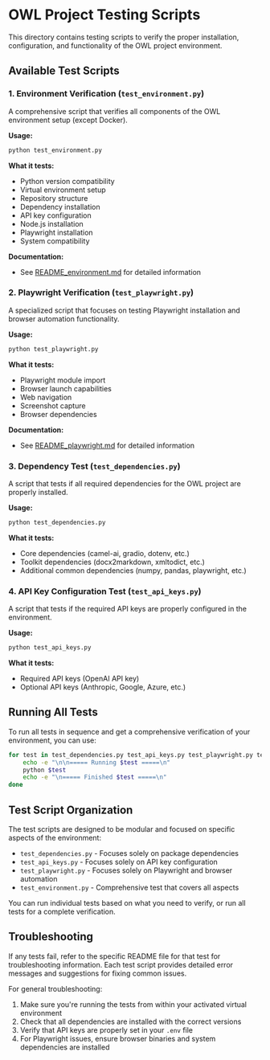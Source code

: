# OWL Project Testing Scripts

This directory contains testing scripts to verify the proper installation, configuration, and functionality of the OWL project environment.

## Available Test Scripts

### 1. Environment Verification (`test_environment.py`)

A comprehensive script that verifies all components of the OWL environment setup (except Docker).

**Usage:**
```bash
python test_environment.py
```

**What it tests:**
- Python version compatibility
- Virtual environment setup
- Repository structure
- Dependency installation
- API key configuration
- Node.js installation
- Playwright installation
- System compatibility

**Documentation:**
- See [README_environment.md](README_environment.md) for detailed information

### 2. Playwright Verification (`test_playwright.py`)

A specialized script that focuses on testing Playwright installation and browser automation functionality.

**Usage:**
```bash
python test_playwright.py
```

**What it tests:**
- Playwright module import
- Browser launch capabilities
- Web navigation
- Screenshot capture
- Browser dependencies

**Documentation:**
- See [README_playwright.md](README_playwright.md) for detailed information

### 3. Dependency Test (`test_dependencies.py`)

A script that tests if all required dependencies for the OWL project are properly installed.

**Usage:**
```bash
python test_dependencies.py
```

**What it tests:**
- Core dependencies (camel-ai, gradio, dotenv, etc.)
- Toolkit dependencies (docx2markdown, xmltodict, etc.)
- Additional common dependencies (numpy, pandas, playwright, etc.)

### 4. API Key Configuration Test (`test_api_keys.py`)

A script that tests if the required API keys are properly configured in the environment.

**Usage:**
```bash
python test_api_keys.py
```

**What it tests:**
- Required API keys (OpenAI API key)
- Optional API keys (Anthropic, Google, Azure, etc.)

## Running All Tests

To run all tests in sequence and get a comprehensive verification of your environment, you can use:

```bash
for test in test_dependencies.py test_api_keys.py test_playwright.py test_environment.py; do
    echo -e "\n\n===== Running $test =====\n"
    python $test
    echo -e "\n===== Finished $test =====\n"
done
```

## Test Script Organization

The test scripts are designed to be modular and focused on specific aspects of the environment:

- `test_dependencies.py` - Focuses solely on package dependencies
- `test_api_keys.py` - Focuses solely on API key configuration
- `test_playwright.py` - Focuses solely on Playwright and browser automation
- `test_environment.py` - Comprehensive test that covers all aspects

You can run individual tests based on what you need to verify, or run all tests for a complete verification.

## Troubleshooting

If any tests fail, refer to the specific README file for that test for troubleshooting information. Each test script provides detailed error messages and suggestions for fixing common issues.

For general troubleshooting:

1. Make sure you're running the tests from within your activated virtual environment
2. Check that all dependencies are installed with the correct versions
3. Verify that API keys are properly set in your `.env` file
4. For Playwright issues, ensure browser binaries and system dependencies are installed 